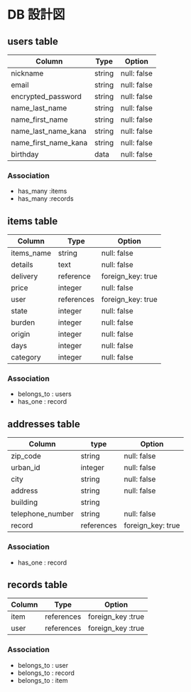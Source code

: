 # DB 設計図

## users table

| Column                | Type    | Option      |
| --------------------- | ------- | ----------- |
| nickname              | string  | null: false |
| email                 | string  | null: false |
| encrypted_password    | string  | null: false |
| name_last_name        | string  | null: false |
| name_first_name       | string  | null: false |
| name_last_name_kana   | string  | null: false |
| name_first_name_kana  | string  | null: false |
| birthday              | data    | null: false |

### Association

* has_many :items
* has_many :records


## items table

| Column      | Type       |Option             |
| ----------- | ---------- | ----------------- |
| items_name  | string     | null: false       |
| details     | text       | null: false       |
| delivery    | reference  | foreign_key: true |
| price       | integer    | null: false       |
| user        | references | foreign_key: true |
| state       | integer    | null: false       |
| burden      | integer    | null: false       |
| origin      | integer    | null: false       |
| days        | integer    | null: false       |
| category    | integer    | null: false       |

### Association

* belongs_to : users
* has_one : record


## addresses table

| Column           | type       | Option            |
| ---------------- | ---------- | ----------------- |
| zip_code         | string     | null: false       |
| urban_id         | integer    | null: false       |
| city             | string     | null: false       |
| address          | string     | null: false       |
| building         | string     |                   |
| telephone_number | string     | null: false       |
| record           | references | foreign_key: true |

### Association

* has_one : record

## records table

| Column | Type       | Option            |
| ------ | ---------- | ----------------- |
| item   | references | foreign_key :true |
| user   | references | foreign_key :true |

### Association

* belongs_to : user
* belongs_to : record
* belongs_to : item


